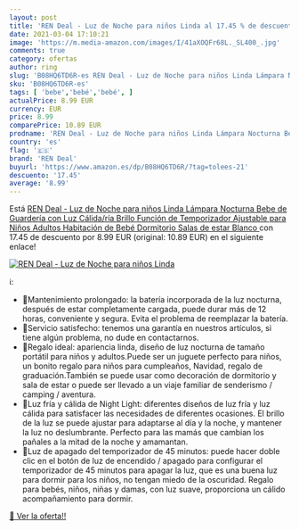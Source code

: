 ```yaml
---
layout: post
title: 'REN Deal - Luz de Noche para niños Linda al 17.45 % de descuento'
date: 2021-03-04 17:10:21
image: 'https://m.media-amazon.com/images/I/41aXOQFr68L._SL400_.jpg'
comments: true
category: ofertas
author: ring
slug: 'B08HQ6TD6R-es REN Deal - Luz de Noche para niños Linda Lámpara Nocturna...'
sku: 'B08HQ6TD6R-es'
tags: [ 'bebe','bebé','bebé', ]
actualPrice: 8.99 EUR
currency: EUR
price: 8.99
comparePrice: 10.89 EUR
prodname: 'REN Deal - Luz de Noche para niños Linda Lámpara Nocturna Bebe de Guardería con Luz Cálida/ría Brillo Función de Temporizador Ajustable para Niños Adultos Habitación de Bebé Dormitorio Salas de estar  Blanco '
country: 'es'
flag: '🇪🇸'
brand: 'REN Deal'
buyurl: 'https://www.amazon.es/dp/B08HQ6TD6R/?tag=tolees-21'
descuento: '17.45'
average: '8.99'
---
```


Está [REN Deal - Luz de Noche para niños Linda Lámpara Nocturna Bebe de Guardería con Luz Cálida/ría Brillo Función de Temporizador Ajustable para Niños Adultos Habitación de Bebé Dormitorio Salas de estar  Blanco ](https://www.amazon.es/dp/B08HQ6TD6R/?tag=tolees-21) con 17.45 de descuento por 8.99 EUR (original: 10.89 EUR) en el siguiente enlace!

[![REN Deal - Luz de Noche para niños Linda](https://m.media-amazon.com/images/I/41aXOQFr68L._SL400_.jpg)](https://www.amazon.es/dp/B08HQ6TD6R/?tag=tolees-21)

ℹ️:

- 🍄Mantenimiento prolongado: la batería incorporada de la luz nocturna, después de estar completamente cargada, puede durar más de 12 horas, conveniente y segura. Evita el problema de reemplazar la batería.
- 🍄Servicio satisfecho: tenemos una garantía en nuestros artículos, si tiene algún problema, no dude en contactarnos.
- 🍄Regalo ideal: apariencia linda, diseño de luz nocturna de tamaño portátil para niños y adultos.Puede ser un juguete perfecto para niños, un bonito regalo para niños para cumpleaños, Navidad, regalo de graduación.También se puede usar como decoración de dormitorio y sala de estar o puede ser llevado a un viaje familiar de senderismo / camping / aventura.
- 🍄Luz fría y cálida de Night Light: diferentes diseños de luz fría y luz cálida para satisfacer las necesidades de diferentes ocasiones. El brillo de la luz se puede ajustar para adaptarse al día y la noche, y mantener la luz no deslumbrante. Perfecto para las mamás que cambian los pañales a la mitad de la noche y amamantan.
- 🍄Luz de apagado del temporizador de 45 minutos: puede hacer doble clic en el botón de luz de encendido / apagado para configurar el temporizador de 45 minutos para apagar la luz, que es una buena luz para dormir para los niños, no tengan miedo de la oscuridad. Regalo para bebés, niños, niñas y damas, con luz suave, proporciona un cálido acompañamiento para dormir.

[🛒 Ver la oferta!!](https://www.amazon.es/dp/B08HQ6TD6R/?tag=tolees-21)

